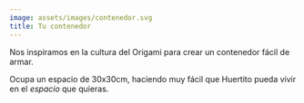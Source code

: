 ```yaml
---
image: assets/images/contenedor.svg
title: Tu contenedor
---
```

Nos inspiramos en la cultura del Origami para crear un contenedor  fácil de armar.

Ocupa un espacio de 30x30cm, haciendo muy fácil que Huertito pueda vivir en el _espacio_ que quieras.
